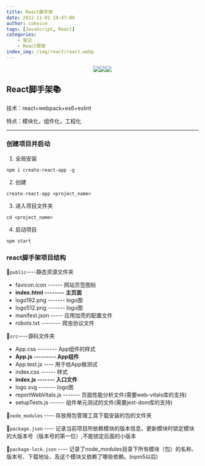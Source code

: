 ```yaml
---
title: React脚手架
date: 2022-11-01 19:47:09
author: cokeice
tags: [JavaScript, React]
categories: 
    - 笔记
    - React框架
index_img: /img/react/react.webp
---
```


<p align='center'>
<a href="https://www.github.com/Cokeic" target="_blank"><img src="https://img.shields.io/badge/Github-@可乐冰-f3e1e1.svg?style=flat-square&logo=Github&logoColor=181717"></a><a href="https://www.gitee.com/Cokeice" target="_blank"><img src="https://img.shields.io/badge/Gitee-@可乐冰-f3e1e1.svg?style=flat-square&logo=Gitee&logoColor=C71D23"></a><a href="https://cokeice.gitee.io/img/wechat/wx.png" target="_blank"><img src="https://img.shields.io/badge/微信-@LNFeng-f3e1e1.svg?style=flat-square&logo=WeChat"></a>

## React脚手架📚

技术：react+webpack+es6+eslint

特点：模块化，组件化，工程化

***

### 创建项目并启动

1. 全局安装

```shell
npm i create-react-app -g
```

2. 创建

```shell
create-react-app <project_name>
```

3. 进入项目文件夹

```shell
cd <project_name>
```

4. 启动项目

```shell
npm start
```

### react脚手架项目结构

📂`public`----静态资源文件夹

* favicon.icon ------ 网站页签图标
* **index.html -------- 主页面**
* logo192.png ------- logo图
* logo512.png ------- logo图
* manifest.json ----- 应用加壳的配置文件
* robots.txt -------- 爬虫协议文件

📂`src`----源码文件夹

* App.css -------- App组件的样式
* **App.js --------- App组件**
* App.test.js ---- 用于给App做测试
* index.css ------ 样式
* **index.js ------- 入口文件**
* logo.svg ------- logo图
* reportWebVitals.js ------- 页面性能分析文件(需要web-vitals库的支持)
* setupTests.js ------ 组件单元测试的文件(需要jest-dom库的支持)

📂`node_modules` ---- 存放用包管理工具下载安装的包的文件夹

📄`package.json` ---- 记录当前项目所依赖模块的版本信息，更新模块时锁定模块的大版本号（版本号的第一位）,不能锁定后面的小版本

📄`package-lock.json` ---- 记录了node_modules目录下所有模块（包）的名称、版本号、下载地址、及这个模块又依赖了哪些依赖。(npm5以后)

